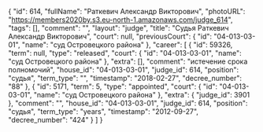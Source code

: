 {
    "id": 614,
    "fullName": "Раткевич Александр Викторович",
    "photoURL": "https://members2020by.s3.eu-north-1.amazonaws.com/judge_614",
    "tags": [],
    "comment": "",
    "layout": "judge",
    "title": "Судья Раткевич Александр Викторович",
    "court": null,
    "previousCourt": {
        "id": "04-013-03-01",
        "name": "суд Островецкого района"
    },
    "career": [
        {
            "id": 59326,
            "term": null,
            "type": "released",
            "court": {
                "id": "04-013-03-01",
                "name": "суд Островецкого района"
            },
            "extra": [],
            "comment": "истечение срока полномочий",
            "house_id": "04-013-03-01",
            "judge_id": 614,
            "position": "судья",
            "term_type": "",
            "timestamp": "2018-02-27",
            "decree_number": "88"
        },
        {
            "id": 5171,
            "term": 5,
            "type": "appointed",
            "court": {
                "id": "04-013-03-01",
                "name": "суд Островецкого района"
            },
            "extra": {
                "judge_id": 3901
            },
            "comment": "",
            "house_id": "04-013-03-01",
            "judge_id": 614,
            "position": "судья",
            "term_type": "years",
            "timestamp": "2012-09-27",
            "decree_number": "424"
        }
    ]
}